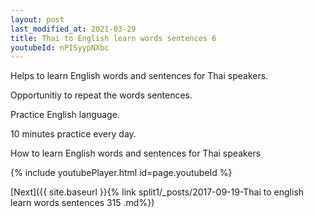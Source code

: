 ```yaml
---
layout: post
last_modified_at: 2021-03-29
title: Thai to English learn words sentences 6 
youtubeId: nPISyypNXbc
---
```

 
 
Helps to learn English words and sentences for Thai speakers.

Opportunitiy to repeat the words sentences. 

Practice English language. 
 
10 minutes practice every day. 
 
How to learn English words and sentences for Thai speakers 
 
{% include youtubePlayer.html id=page.youtubeId %}
 
 
[Next]({{ site.baseurl }}{% link  split1/_posts/2017-09-19-Thai to english learn words sentences 315 .md%})
 

